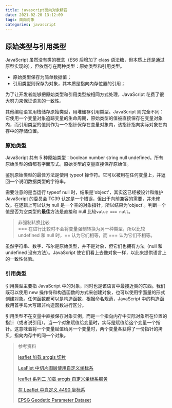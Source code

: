 ```yaml
---
title: javascript面向对象精要
date: 2021-02-20 13:12:09
tags: 面向对象
categories: javascript
---
```


## 原始类型与引用类型

JavaScript 虽然没有类的概念（ES6 后增加了 class 语法糖，但本质上还是通过原型实现的），但依然存在两种类型：原始类型和引用类型。

- 原始类型保存为简单数据值；
- 引用类型则保存为对象，其本质是指向内存位置的引用；

为了让开发者能够把原始类型和引用类型按相同方式处理，JavaScript 花费了很大努力来保证语言的一致性。

其他编程语言用栈储存原始类型，用堆储存引用类型。JavaScript 则完全不同：它使用一个变量对象追踪变量的生命周期，原始类型的值被直接保存在变量对象内，而引用类型的值则作为一个指针保存在变量对象内，该指针指向实际对象在内存中的存储位置。

### 原始类型

JavaScript 共有 5 种原始类型：boolean number string null undefined。所有原始类型的值都有字面形式。原始类型的变量直接保存原始值。

鉴别原始类型的最佳方法是使用 typeof 操作符。它可以被用在任何变量上，并返回一个说明数据类型的字符串。

需要注意的是当运行 typeof null 时，结果是'object'，其实这已经被设计和维护 JavaScript 的委员会 TC39 认定是一个错误，但出于向前兼容的需要，并未修改。在逻辑上可以认为 null 是一个空的对象指针，所以结果为'object'。判断一个值是否为空类型的**最佳**方法是直接和 null 比较`value === null`。

> 非强制转换比较  
> === 在进行比较时不会将变量强制转换为另一种类型，所以比较 undefined 和 null 时，== 认为它们相等，而 === 认为它们不相等。

虽然字符串、数字、布尔是原始类型，并不是对象，但它们也拥有方法（null 和 undefined 没有方法）。JavaScript 使它们看上去像对象一样，以此来提供语言上的一致性体验。

### 引用类型

引用类型主要指 JavaScript 中的对象，同时也是该语言中最接近类的东西。我们既可以使用 new 操作符和构造函数的方式来创建对象，也可以使用字面量的形式创建对象。任何函数都可以是构造函数，根据命名规范，JavaScript 中的构造函数用首字母大写跟非构造函数进行区分。

引用类型不在变量中直接保存对象实例，而是一个指向内存中实际对象所在位置的指针（或者说引用）。当一个对象赋值给变量时，实际是赋值给这个变量一个指针。这意味着将一个变量赋值给另一个变量时，两个变量各获得了一份指针的拷贝，指向内存中的同一个对象。

> 参考资料
>
> [leaflet 加载 arcgis 切片](https://www.jianshu.com/p/85df27410fb8/)
>
> [LeaFlet 中切片图层使用自定义坐标系](https://blog.csdn.net/weixin_40184249/article/details/83933048)
>
> [leaflet 系列二 加载 arcgis 自定义坐标系服务](https://blog.csdn.net/u010303603/article/details/81741630)
>
> [在 Leaflet 中自定义 4490 坐标系](https://blog.csdn.net/yisimo/article/details/109388789)
>
> [EPSG Geodetic Parameter Dataset](https://en.wikipedia.org/wiki/EPSG_Geodetic_Parameter_Dataset)
